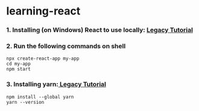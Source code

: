 # learning-react

### 1. Installing (on Windows) React to use locally: <a href = 'https://legacy.reactjs.org/docs/create-a-new-react-app.html#create-react-app'> Legacy Tutorial </a>

### 2. Run the following commands on shell

``` shell
npx create-react-app my-app
cd my-app
npm start
```

### 3. Installing yarn:<a href = 'https://classic.yarnpkg.com/lang/en/docs/install/#windows-stable'> Legacy Tutorial </a> 

``` shell
npm install --global yarn
yarn --version
```
